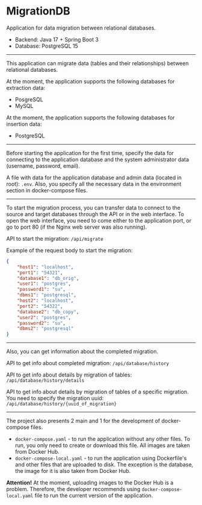 # MigrationDB
Application for data migration between relational databases.
* Backend: Java 17 + Spring Boot 3
* Database: PostgreSQL 15
---
This application can migrate data (tables and their relationships) between relational databases.

At the moment, the application supports the following databases for extraction data:
* PosgreSQL
* MySQL

At the moment, the application supports the following databases for insertion data:
* PostgreSQL

---
Before starting the application for the first time, specify the data for connecting to the application database and the system administrator data (username, password, email).

A file with data for the application database and admin data (located in root): ```.env```. 
Also, you specify all the necessary data in the environment section in docker-compose files.

---
To start the migration process, you can transfer data to connect to the source and target databases through the API or in the web interface.
To open the web interface, you need to come either to the application port, or go to port 80 (if the Nginx web server was also running).

API to start the migration: ```/api/migrate```

Example of the request body to start the migration:
```json
{
    "host1": "localhost",
    "port1": "54321",
    "database1": "db_orig",
    "user1": "postgres",
    "password1": "su",
    "dbms1": "postgresql",
    "host2": "localhost",
    "port2": "54322",
    "database2": "db_copy",
    "user2": "postgres",
    "password2": "su",
    "dbms2": "postgresql"
}
```
---
Also, you can get information about the completed migration.

API to get info about completed migration: 
```/api/database/history```

API to get info about details by migration of tables: 
```/api/database/history/details```

API to get info about details by migration of tables of a specific migration. You need to specify the migration uuid:
```/api/database/history/{uuid_of_migration}```

---
The project also presents 2 main and 1 for the development of docker-compose files.
* ```docker-compose.yaml``` - to run the application without any other files. To run, you only need to create or download this file. All images are taken from Docker Hub.
* ```docker-compose-local.yaml``` - to run the application using Dockerfile's and other files that are uploaded to disk. The exception is the database, the image for it is also taken from Docker Hub.

**Attention!**
At the moment, uploading images to the Docker Hub is a problem. Therefore, the developer recommends using ```docker-compose-local.yaml``` file to run the current version of the application.